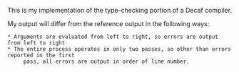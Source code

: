 This is my implementation of the type-checking portion of a Decaf compiler.

My output will differ from the reference output in the following ways:

    * Arguments are evaluated from left to right, so errors are output from left to right
    * The entire process operates in only two passes, so other than errors reported in the first
         pass, all errors are output in order of line number.
        
